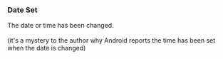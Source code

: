 ### Date Set

The date or time has been changed.\
\
(it\'s a mystery to the author why Android reports the time has been set
when the date is changed)
